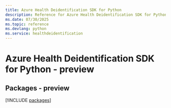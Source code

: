 ```yaml
---
title: Azure Health Deidentification SDK for Python
description: Reference for Azure Health Deidentification SDK for Python
ms.date: 07/30/2025
ms.topic: reference
ms.devlang: python
ms.service: healthdeidentification
---
```

# Azure Health Deidentification SDK for Python - preview
## Packages - preview
[!INCLUDE [packages](health-deidentification-index.md)]
